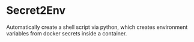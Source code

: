 # Secret2Env
Automatically create a shell script via python, which creates environment variables from docker secrets inside a container.
